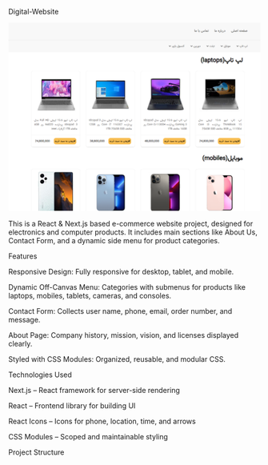  Digital-Website

 ![Homepage Screenshot](/public/font/Screenshot%202025-10-10%20193800.png)


This is a React & Next.js based e-commerce website project, designed for electronics and computer products. It includes main sections like About Us, Contact Form, and a dynamic side menu for product categories.

Features

Responsive Design: Fully responsive for desktop, tablet, and mobile.

Dynamic Off-Canvas Menu: Categories with submenus for products like laptops, mobiles, tablets, cameras, and consoles.

Contact Form: Collects user name, phone, email, order number, and message.

About Page: Company history, mission, vision, and licenses displayed clearly.

Styled with CSS Modules: Organized, reusable, and modular CSS.

Technologies Used

Next.js – React framework for server-side rendering

React – Frontend library for building UI

React Icons – Icons for phone, location, time, and arrows

CSS Modules – Scoped and maintainable styling

Project Structure